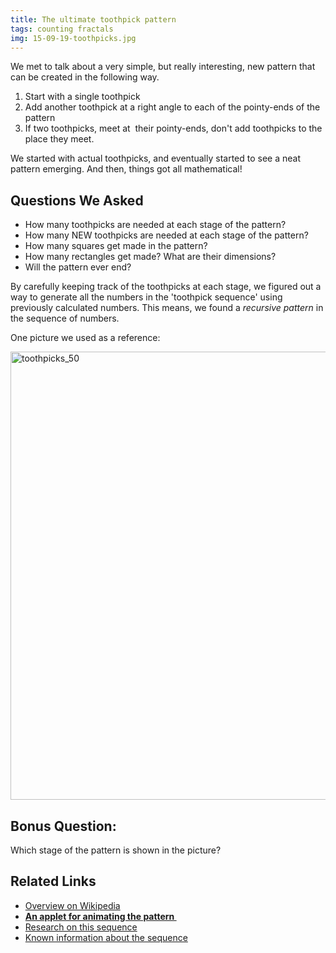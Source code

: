 ```yaml
---
title: The ultimate toothpick pattern
tags: counting fractals
img: 15-09-19-toothpicks.jpg
---
```


We met to talk about a very simple, but really interesting, new pattern that can be created in the following way.

1. Start with a single toothpick
2. Add another toothpick at a right angle to each of the pointy-ends of the pattern
3. If two toothpicks, meet at  their pointy-ends, don't add toothpicks to the place they meet.

We started with actual toothpicks, and eventually started to see a neat pattern emerging. And then, things got all mathematical!<!--more-->

<h2>Questions We Asked</h2>
<ul>
<li>How many toothpicks are needed at each stage of the pattern?</li>
<li>How many NEW toothpicks are needed at each stage of the pattern?</li>
<li>How many squares get made in the pattern?</li>
<li>How many rectangles get made? What are their dimensions?</li>
<li>Will the pattern ever end?</li>
</ul>
<p>By carefully keeping track of the toothpicks at each stage, we figured out a way to generate all the numbers in the 'toothpick sequence' using previously calculated numbers. This means, we found a <em>recursive pattern </em>in the sequence of numbers.</p>
<p>One picture we used as a reference:</p>
<p><a href="http://boisemathcircles.org/wp-content/uploads/2015/09/toothpicks_50.jpg"><img class="aligncenter size-full wp-image-624" src="{{ site.baseurl }}/assets/toothpicks_50.jpg" alt="toothpicks_50" width="708" height="717" /></a></p>
<h2>Bonus Question:</h2>
<p>Which stage of the pattern is shown in the picture?</p>
<h2>Related Links</h2>
<ul>
<li><a href="https://en.wikipedia.org/wiki/Toothpick_sequence">Overview on Wikipedia</a></li>
<li><strong><a href="https://oeis.org/A139250/a139250.anim.html">An applet for animating the pattern </a></strong></li>
<li><a href="http://arxiv.org/abs/1004.3036">Research on this sequence</a></li>
<li><a href="http://oeis.org/A139250">Known information about the sequence</a></li>
</ul>
